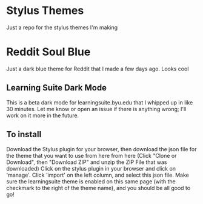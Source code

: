 # Stylus Themes
Just a repo for the stylus themes I'm making

# Reddit Soul Blue
Just a dark blue theme for Reddit that I made a few days ago. Looks cool

## Learning Suite Dark Mode
This is a beta dark mode for learningsuite.byu.edu that I whipped up in like 30 minutes. Let me know or open an issue if there is anything wrong; I'll work on it more in the future.

## To install
Download the Stylus plugin for your browser, then download the json file for the theme that you want to use from here from here (Click "Clone or Download", then "Download ZIP" and unzip the ZIP File that was downloaded)
Click on the stylus plugin in your browser and click on 'manage'. Click 'import' on the left column, and select this json file. Make sure the learningsuite theme is enabled on this same page (with the checkmark to the right of the theme name), and you should be all good to go!

